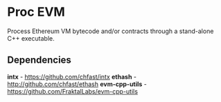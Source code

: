 # Proc EVM

Process Ethereum VM bytecode and/or contracts through a stand-alone C++ executable.

## Dependencies

**intx** - https://github.com/chfast/intx
**ethash** - http://github.com/chfast/ethash
**evm-cpp-utils** - https://github.com/FraktalLabs/evm-cpp-utils

